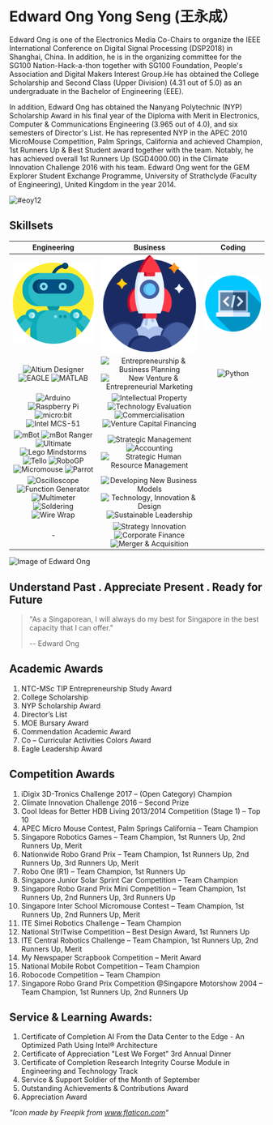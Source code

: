 # Edward Ong Yong Seng (王永成）

Edward Ong is one of the Electronics Media Co-Chairs to organize the IEEE International Conference on Digital Signal Processing (DSP2018) in Shanghai, China. In addition, he is in the organizing committee for the SG100 Nation-Hack-a-thon together with SG100 Foundation, People's Association and Digital Makers Interest Group.He has obtained the College Scholarship and Second Class (Upper Division) (4.31 out of 5.0) as an undergraduate in the Bachelor of Engineering (EEE).

In addition, Edward Ong has obtained the Nanyang Polytechnic (NYP) Scholarship Award in his final year of the Diploma with Merit in Electronics, Computer & Communications Engineering (3.965 out of 4.0), and six semesters of Director's List. He has represented NYP in the APEC 2010 MicroMouse Competition, Palm Springs, California and achieved Champion, 1st Runners Up & Best Student award together with the team. Notably, he has achieved overall 1st Runners Up (SGD4000.00) in the Climate Innovation Challenge 2016 with his team. Edward Ong went for the GEM Explorer Student Exchange Programme, University of Strathclyde (Faculty of Engineering), United Kingdom in the year 2014.

![#eoy12](https://img.shields.io/badge/-%23eoy12-yellow)

## Skillsets

Engineering                |  Business                 |  Coding
:-------------------------:|:-------------------------:|:-------------------------:
![Image of Engineering](/icons/1587565.png)  |  ![Image of Business](/icons/1055646.png)  |   ![Image of Coding](/icons/1005141.png)
![Altium Designer](https://img.shields.io/badge/-Altium%20Designer-brightgreen) ![EAGLE](https://img.shields.io/badge/-EAGLE-green) ![MATLAB](https://img.shields.io/badge/-MATLAB-red) | ![Entrepreneurship & Business Planning](https://img.shields.io/badge/-Entrepreneurship%20%26%20Business%20Planning-brightgreen) ![New Venture & Entrepreneurial Marketing](https://img.shields.io/badge/-New%20Venture%20%26%20Entrepreneurial%20Marketing-green) | ![Python](https://img.shields.io/badge/-Python-brightgreen)
![Arduino](https://img.shields.io/badge/-Arduino-yellowgreen) ![Raspberry Pi](https://img.shields.io/badge/-Raspberry%20Pi-yellow) ![micro:bit](https://img.shields.io/badge/-micro%3Abit-orange) ![Intel MCS-51](https://img.shields.io/badge/-Intel%20MCS--51-blue)| ![Intellectual Property](https://img.shields.io/badge/-Intellectual%20Property-yellowgreen) ![Technology Evaluation](https://img.shields.io/badge/-Technology%20Evaluation-blue) ![Commercialisation](https://img.shields.io/badge/-Commercialisation-lightgrey) ![Venture Capital Financing](https://img.shields.io/badge/-Venture%20Capital%20Financing-orange) |
![mBot](https://img.shields.io/badge/-mBot-red) ![mBot Ranger](https://img.shields.io/badge/-mBot%20Ranger-lightgrey) ![Ultimate](https://img.shields.io/badge/-Ultimate-blue) ![Lego Mindstorms](https://img.shields.io/badge/-Lego%20Mindstorms-brightgreen) ![Tello](https://img.shields.io/badge/-Tello-green) ![RoboGP](https://img.shields.io/badge/-RoboGP-yellowgreen) ![Micromouse](https://img.shields.io/badge/-Micromouse-yellow) ![Parrot](https://img.shields.io/badge/-Parrot-orange)| ![Strategic Management](https://img.shields.io/badge/-Strategic%20Management-yellow) ![Accounting](https://img.shields.io/badge/-Accounting-red) ![Strategic Human Resource Management](https://img.shields.io/badge/-Strategic%20Human%20Resource%20Management-brightgreen)|
![Oscilloscope](https://img.shields.io/badge/-Oscilloscope-brightgreen) ![Function Generator](https://img.shields.io/badge/-Function%20Generator-green) ![Multimeter](https://img.shields.io/badge/-Multimeter-yellowgreen) ![Soldering](https://img.shields.io/badge/-Soldering-yellow) ![Wire Wrap](https://img.shields.io/badge/-Wire%20Wrap-orange)| ![Developing New Business Models](https://img.shields.io/badge/-Developing%20New%20Business%20Models-green) ![Technology, Innovation & Design](https://img.shields.io/badge/-Technology%2C%20Innovation%20%26%20Design-yellowgreen) ![Sustainable Leadership](https://img.shields.io/badge/-Sustainable%20Leadership-orange)|
-| ![Strategy Innovation](https://img.shields.io/badge/-Strategy%20Innovation-red) ![Corporate Finance](https://img.shields.io/badge/-Corporate%20Finance-lightgrey) ![Merger & Acquisition](https://img.shields.io/badge/-Merger%20%26%20Acquisition-blue)|

![Image of Edward Ong](/images/2M6A5329.JPG)

## Understand Past . Appreciate Present . Ready for Future

> "As a Singaporean, I will always do my best for Singapore in the best capacity that I can offer."
>
> -- Edward Ong

## Academic Awards 

1. NTC-MSc TIP Entrepreneurship Study Award
2. College Scholarship
3. NYP Scholarship Award
4. Director’s List
5. MOE Bursary Award
6. Commendation Academic Award
7. Co – Curricular Activities Colors Award
8. Eagle Leadership Award

## Competition Awards 

1. iDigix 3D-Tronics Challenge 2017 – (Open Category) Champion
2. Climate Innovation Challenge 2016 – Second Prize
3. Cool Ideas for Better HDB Living 2013/2014 Competition (Stage 1) – Top 10
4. APEC Micro Mouse Contest, Palm Springs California – Team Champion
5. Singapore Robotics Games – Team Champion, 1st Runners Up, 2nd Runners Up, Merit
6. Nationwide Robo Grand Prix – Team Champion, 1st Runners Up, 2nd Runners Up, 3rd Runners Up, Merit
7. Robo One (R1) – Team Champion, 1st Runners Up
8. Singapore Junior Solar Sprint Car Competition – Team Champion
9. Singapore Robo Grand Prix Mini Competition – Team Champion, 1st Runners Up, 2nd Runners Up, 3rd Runners Up
10. Singapore Inter School Micromouse Contest – Team Champion, 1st Runners Up, 2nd Runners Up, Merit
11. ITE Simei Robotics Challenge – Team Champion
12. National StrITwise Competition – Best Design Award, 1st Runners Up
13. ITE Central Robotics Challenge – Team Champion, 1st Runners Up, 2nd Runners Up, Merit
14. My Newspaper Scrapbook Competition – Merit Award
15. National Mobile Robot Competition – Team Champion
16. Robocode Competition – Team Champion
17. Singapore Robo Grand Prix Competition @Singapore Motorshow 2004 – Team Champion, 1st Runners Up, 2nd Runners Up

## Service & Learning Awards:
1. Certificate of Completion AI From the Data Center to the Edge - An Optimized Path Using Intel® Architecture
2. Certificate of Appreciation "Lest We Forget" 3rd Annual Dinner
3. Certificate of Completion Research Integrity Course Module in Engineering and Technology Track
4. Service & Support Soldier of the Month of September
5. Outstanding Achievements & Contributions Award 
6. Appreciation Award 


*"Icon made by Freepik from www.flaticon.com"*

